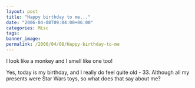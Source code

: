 ```yaml
---
layout: post
title: "Happy birthday to me..."
date: "2006-04-08T09:04:00+06:00"
categories: Misc 
tags: 
banner_image: 
permalink: /2006/04/08/Happy-birthday-to-me
---
```


I look like a monkey and I smell like one too!

Yes, today is my birthday, and I really do feel quite old - 33. Although all my presents were Star Wars toys, so what does that say about me?